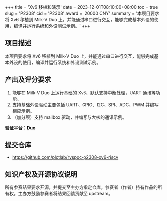 +++
title = 'Xv6 移植和演示'
date = 2023-12-01T08:10:00+08:00
toc = true
slug = 'P2308'
cid = 'P2308'
award = '20000 CNY'
summary = '本项目要求将 Xv6 移植到 Milk-V Duo 上，并能通过串口进行交互，能够完成基本外设的使用，编译并运行系统和外设测试示例。'
+++

## 项目描述

本项目要求将 Xv6 移植到 Milk-V Duo 上，并能通过串口进行交互，能够完成基本外设的使用，编译并运行系统和外设测试示例。

## 产出及评分要求

1. 能够在 Milk-V Duo 上运行基础的 Xv6，默认支持中断处理，UART 通讯等功能。
2. 支持基础外设驱动主要包括 UART、GPIO、I2C、SPI、ADC、PWM 并编写相应示例。
3. （加分项）支持 mailbox 驱动，并编写与大核的通讯示例。

**验证平台：Duo**

## 提交仓库

- https://github.com/plctlab/rvspoc-p2308-xv6-riscv

## 知识产权及开源协议说明

所有参赛结果要求开源，并提交至主办方指定仓库。参赛者（作者）持有作品的所有权。主办方鼓励参赛者将结果回馈贡献至 upstream。
